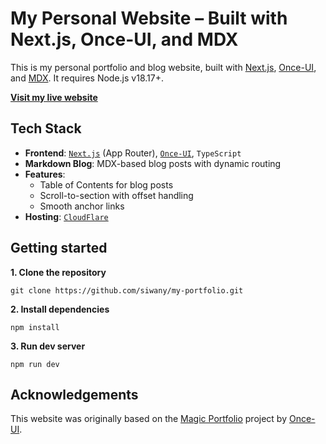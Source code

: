 # My Personal Website – Built with Next.js, Once-UI, and MDX

This is my personal portfolio and blog website, built with [Next.js](https://nextjs.org/), [Once-UI](https://once-ui.com/), and [MDX](https://mdxjs.com/). It requires Node.js v18.17+. 

[**Visit my live website**](https://siwanyang.com/)

## Tech Stack

- **Frontend**: [`Next.js`](https://nextjs.org/) (App Router), [`Once-UI`](https://once-ui.com/), `TypeScript`
- **Markdown Blog**: MDX-based blog posts with dynamic routing
- **Features**:
  - Table of Contents for blog posts
  - Scroll-to-section with offset handling
  - Smooth anchor links
- **Hosting**: [`CloudFlare`](https://www.cloudflare.com/)

## Getting started

**1. Clone the repository**
```
git clone https://github.com/siwany/my-portfolio.git
```

**2. Install dependencies**
```
npm install
```

**3. Run dev server**
```
npm run dev
```

## Acknowledgements
This website was originally based on the [Magic Portfolio](https://github.com/once-ui-system/magic-portfolio) project by [Once-UI](https://once-ui.com/). 